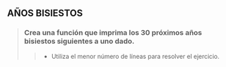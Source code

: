 ## AÑOS BISIESTOS

> ### Crea una función que imprima los 30 próximos años bisiestos siguientes a uno dado.
>> - Utiliza el menor número de líneas para resolver el ejercicio.